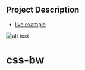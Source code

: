 ## Project Description 

* [live example](https://learning-zone.github.io/website-templates/css3-bw/)

![alt text](https://github.com/learning-zone/Website-Templates/blob/master/assets/CSS3_BW.png "CSS3_BW")
# css-bw
